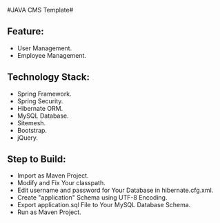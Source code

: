 #JAVA CMS Template#

## Feature:
* User Management.
* Employee Management.

## Technology Stack:
* Spring Framework.
* Spring Security.
* Hibernate ORM.
* MySQL Database.
* Sitemesh.
* Bootstrap.
* jQuery.

## Step to Build:
* Import as Maven Project.
* Modify and Fix Your classpath.
* Edit username and password for Your Database in hibernate.cfg.xml.
* Create "application" Schema using UTF-8 Encoding.
* Export application.sql File to Your MySQL Database Schema.
* Run as Maven Project.
